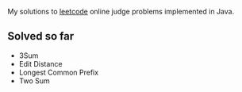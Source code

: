 My solutions to [leetcode](http://www.leetcode.com/onlinejudge) online judge problems implemented in Java.

Solved so far
-------------

* 3Sum
* Edit Distance
* Longest Common Prefix
* Two Sum
